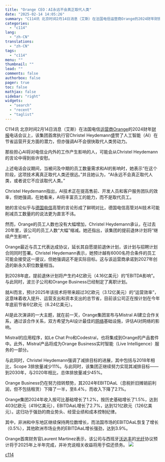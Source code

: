 ```yaml
---
title: "Orange CEO：AI永远不会真正取代人类"
date: "2025-02-14 14:05:26"
summary: "C114讯 北京时间2月14日消息（艾斯）在法国电信运营商Orange的2024财年财报电话会议..."
categories:
  - "c114"
lang:
  - "zh-CN"
translations:
  - "zh-CN"
tags:
  - "c114"
menu: ""
thumbnail: ""
lead: ""
comments: false
authorbox: false
pager: true
toc: false
mathjax: false
sidebar: "right"
widgets:
  - "search"
  - "recent"
  - "taglist"
---
```


C114讯 北京时间2月14日消息（艾斯）在法国电信[运营商](https://www.c114.com.cn/keyword/default.asp?key=%D4%CB%D3%AA%C9%CC)[Orange](https://www.c114.com.cn/keyword/default.asp?key=Orange)的2024财年[财报](https://www.c114.com.cn/keyword/default.asp?key=%B2%C6%B1%A8)电话会议上，该集团首席执行官Christel Heydemann盛赞了人工智能（AI）在节省运营开支方面的潜力，但亦强调AI不会很快取代人类劳动力。

那些担心AI将对电信业内外的工作产生影响的人，可能会从Christel Heydemann的言论中得到些许安慰。

上述电话会议期间，当被问及中期的员工数量需求和AI的影响时，她表示“在这个阶段，这项技术离真正取代人类还很远。”并且她认为，“AI永远不会真正取代人类，或者说它不应该取代人类。”

Christel Heydemann指出，AI技术正在提高售前、开发人员和客户服务团队的效率，但她强调，在她看来，AI将丰富员工的能力，而不是取代员工。

她的言论似乎与[德国电信](https://www.c114.com.cn/keyword/default.asp?key=%B5%C2%B9%FA%B5%E7%D0%C5)高管的言论形成了鲜明对比，德国电信高管对AI技术可能削减员工数量的的说法更为直言不讳。

然而，Orange的员工人数也没有大幅增加，Christel Heydemann承认，在过去20年里，该公司的员工人数“大幅”缩减。她还指出，该集团的提前退休计划将“继续产生影响”。

Orange最近与员工代表达成协议，延长其自愿提前退休计划，该计划与招聘计划合同同时签署。Christel Heydemann表示，她预计越有6000名符合条件的员工可能会接受这一提议，但她强调这不是实际目标。这与该运营商承诺到2027年创造的新永久职位数量相当。

到2028年底，提前退休计划将产生约4亿欧元（4.16亿美元）的“EBITDA影响”。与此同时，波兰子公司和Orange Business已经制定了离职计划。

就AI而言，预计2025年该技术将带来超过3亿欧元（3.12亿美元）的“运营效率”，这意味着收入提升、运营支出和资本支出的总节省，目前该公司正在按计划在今年年底前节省6亿欧元（6.24亿美元）。

AI是此次演讲的一大主题，就在前一天，Orange集团宣布与Mistral AI建立合作关系，通过该合作关系，双方希望为AI设计最佳的[网络](https://www.c114.com.cn/keyword/default.asp?key=%CD%F8%C2%E7)基础设施，评估AI对网络的影响。

Mistral的应用程序，如Le Chat Pro和Codestral，也将集成到Orange的产品套件中。此外，Mistral产品将成为Orange Business实时智能（Live Intelligence）服务的一部分。

与此同时，Christel Heydemann强调了减排目标的进展，其中包括与2018年相比，Scope 3排放量减少11%。与此同时，该集团正继续努力实现其减排目标——到2030年，与2020年相比，总体排放量减少45%。

Orange Business仍在努力扭转颓势，其2024年EBITDAaL（息税折旧摊销前利润，但不包括租赁）下降了一半，至8.4%，而收入下降了2.1%。

Orange集团2024年收入按可比基础增长了1.2%，按历史基础增长了1.5%，达到403亿欧元（419亿美元），EBITDAaL增长了2.7%，达到121亿欧元（126亿美元）。这归功于强劲的商业势头、经营业绩和成本控制纪律。

其中，非洲和中东地区继续保持两位数增长，而法国市场的EBITDAaL恢复了增长（0.5%），其他欧洲市场业务的EBITDAaL增长强劲，达到3.9%。

Orange首席财务官Laurent Martinez表示，该公司与西班牙[沃达丰](https://www.c114.com.cn/keyword/default.asp?key=%CE%D6%B4%EF%B7%E1)的[光纤](https://www.c114.com.cn/keyword/default.asp?key=%B9%E2%CF%CB)协议预计将于2025年上半年完成，并补充说相关收益将用于偿还债务。 [![](http://www.c114.com.cn/news/images/t21.gif)](http://www.c114.com.cn)

[c114](https://www.c114.com.cn/4app/3542/a1283295.html)
